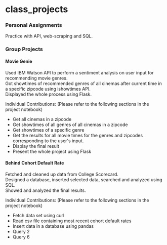 # class_projects

### Personal Assignments
Practice with API, web-scraping and SQL.

### Group Projects

#### Movie Genie

Used IBM Watson API to perform a sentiment analysis on user input for recommending movie genres.   
Got showtimes of recommended genres of all cinemas after current time in a specific zipcode using ishowtimes API.   
Displayed the whole process using Flask. 

Individual Contributions: (Please refer to the following sections in the project notebook)
 * Get all cinemas in a zipcode
 * Get showtimes of all genres of all cinemas in a zipcode
 * Get showtimes of a specific genre
 * Get the results for all movie times for the genres and zipcodes corresponding to the user's input.
 * Display the final result
 * Present the whole project using Flask

#### Behind Cohort Default Rate

Fetched and cleaned up data from College Scorecard.   
Designed a database, inserted selected data, searched and analyzed using SQL.    
Showed and analyzed the final results.   
 
Individual Contributions: (Please refer to the following sections in the project notebook)
 * Fetch data set using curl
 * Read csv file containing most recent cohort default rates
 * Insert data in a database using pandas
 * Query 2
 * Query 6
